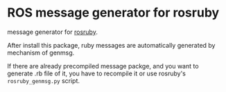 ROS message generator for rosruby
==================================

message generator for [rosruby](http://github.com/OTL/rosruby).

After install this package, ruby messages are automatically generated by
mechanism of genmsg.

If there are already precompiled message packge,
and you want to generate .rb file of it, you have to recompile it or
use rosruby's `rosruby_genmsg.py` script.
